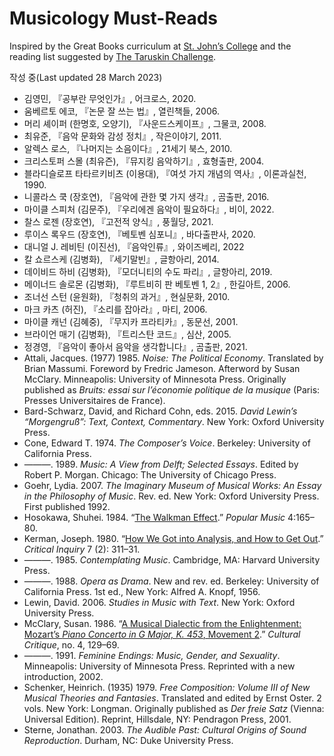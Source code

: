 # Musicology Must-Reads

Inspired by the Great Books curriculum at [St. John’s College](https://www.sjc.edu/academic-programs/undergraduate/great-books-reading-list) and the reading list suggested by [The Taruskin Challenge](https://taruskinchallenge.wordpress.com/musicology-must-reads-2/). 

작성 중(Last updated 28 March 2023)

* 김영민, 『공부란 무엇인가』, 어크로스, 2020.
* 움베르토 에코, 『논문 잘 쓰는 법』, 열린책들, 2006.
* 머리 셰이퍼 (한명호, 오양기), 『사운드스케이프』, 그물코, 2008. 
* 최유준, 『음악 문화와 감성 정치』, 작은이야기, 2011.
* 알렉스 로스, 『나머지는 소음이다』, 21세기 북스, 2010.
* 크리스토퍼 스몰 (최유즌), 『뮤지킹 음악하기』, 효형출판, 2004.
* 블라디슬로프 타타르키비츠 (이용대), 『여섯 가지 개념의 역사』, 이론과실천, 1990.
* 니콜라스 쿡 (장호연), 『음악에 관한 몇 가지 생각』, 곰출판, 2016. 
* 마이클 스피처 (김문주), 『우리에겐 음악이 필요하다』, 비이, 2022.
* 찰스 로젠 (장호연), 『고전적 양식』, 풍월당, 2021.
* 루이스 록우드 (장호연), 『베토벤 심포니』, 바다출판사, 2020. 
* 대니얼 J. 레비틴 (이진선), 『음악인류』, 와이즈베리, 2022
* 칼 쇼르스케 (김병화), 『세기말빈』, 글항아리, 2014.
* 데이비드 하비 (김병화), 『모더니티의 수도 파리』, 글항아리, 2019.
* 메이너드 솔로몬 (김병화), 『루트비히 판 베토벤 1, 2』, 한길아트, 2006.
* 조너선 스턴 (윤원화), 『청취의 과거』, 현실문화, 2010.
* 마크 카츠 (허진), 『소리를 잡아라』, 마티, 2006.
* 마이클 캐넌 (김혜중), 『무지카 프라티카』, 동문선, 2001. 
* 브라이언 매기 (김병화), 『트리스탄 코드』, 심산, 2005. 
* 정경영, 『음악이 좋아서 음악을 생각합니다』, 곰출판, 2021.
* Attali, Jacques. (1977) 1985. *Noise: The Political Economy*. Translated by Brian Massumi. Foreword by Fredric Jameson. Afterword by Susan McClary. Minneapolis: University of Minnesota Press. Originally published as *Bruits: essai sur l’économie politique de la musique* (Paris: Presses Universitaires de France).
* Bard-Schwarz, David, and Richard Cohn, eds. 2015. *David Lewin’s “Morgengruß”: Text, Context, Commentary*. New York: Oxford University Press.
* Cone, Edward T. 1974. *The Composer’s Voice*. Berkeley: University of California Press.
* ———. 1989. *Music: A View from Delft; Selected Essays*. Edited by Robert P. Morgan. Chicago: The University of Chicago Press.
* Goehr, Lydia. 2007. *The Imaginary Museum of Musical Works: An Essay in the Philosophy of Music*. Rev. ed. New York: Oxford University Press. First published 1992.
* Hosokawa, Shuhei. 1984. “[The Walkman Effect](http://www.jstor.org/stable/853362).” *Popular Music* 4:165–80.
* Kerman, Joseph. 1980. “[How We Got into Analysis, and How to Get Out](http://www.jstor.org/stable/1343130).” *Critical Inquiry* 7 (2): 311–31.
* ———. 1985. *Contemplating Music*. Cambridge, MA: Harvard University Press.
* ———. 1988. *Opera as Drama*. New and rev. ed. Berkeley: University of California Press. 1st ed., New York: Alfred A. Knopf, 1956.
* Lewin, David. 2006. *Studies in Music with Text*. New York: Oxford University Press.
* McClary, Susan. 1986. “[A Musical Dialectic from the Enlightenment: Mozart’s *Piano Concerto in G Major, K. 453*, Movement 2](http://www.jstor.org/stable/1354338).” *Cultural Critique*, no. 4, 129–69.
* ———. 1991. *Feminine Endings: Music, Gender, and Sexuality*. Minneapolis: University of Minnesota Press. Reprinted with a new introduction, 2002.
* Schenker, Heinrich. (1935) 1979. *Free Composition: Volume III of New Musical Theories and Fantasies*. Translated and edited by Ernst Oster. 2 vols. New York: Longman. Originally published as *Der freie Satz* (Vienna: Universal Edition). Reprint, Hillsdale, NY: Pendragon Press, 2001.
* Sterne, Jonathan. 2003. *The Audible Past: Cultural Origins of Sound Reproduction*. Durham, NC: Duke University Press.